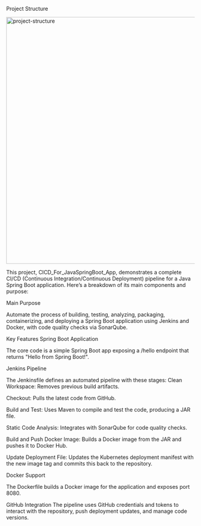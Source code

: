 Project Structure

<img width="1321" height="659" alt="project-structure" src="https://github.com/user-attachments/assets/888debb0-859b-48a6-8e83-c37d4a6598f9" />


This project, CICD_For_JavaSpringBoot_App, demonstrates a complete CI/CD (Continuous Integration/Continuous Deployment) pipeline for a Java Spring Boot application. Here’s a breakdown of its main components and purpose:

Main Purpose

Automate the process of building, testing, analyzing, packaging, containerizing, and deploying a Spring Boot application using Jenkins and Docker, with code quality checks via SonarQube.

Key Features
Spring Boot Application

The core code is a simple Spring Boot app exposing a /hello endpoint that returns "Hello from Spring Boot!".

Jenkins Pipeline

The Jenkinsfile defines an automated pipeline with these stages:
Clean Workspace: Removes previous build artifacts.

Checkout: Pulls the latest code from GitHub.

Build and Test: Uses Maven to compile and test the code, producing a JAR file.

Static Code Analysis: Integrates with SonarQube for code quality checks.

Build and Push Docker Image: Builds a Docker image from the JAR and pushes it to Docker Hub.

Update Deployment File: Updates the Kubernetes deployment manifest with the new image tag and commits this back to the repository.

Docker Support

The Dockerfile builds a Docker image for the application and exposes port 8080.

GitHub Integration
The pipeline uses GitHub credentials and tokens to interact with the repository, push deployment updates, and manage code versions.

